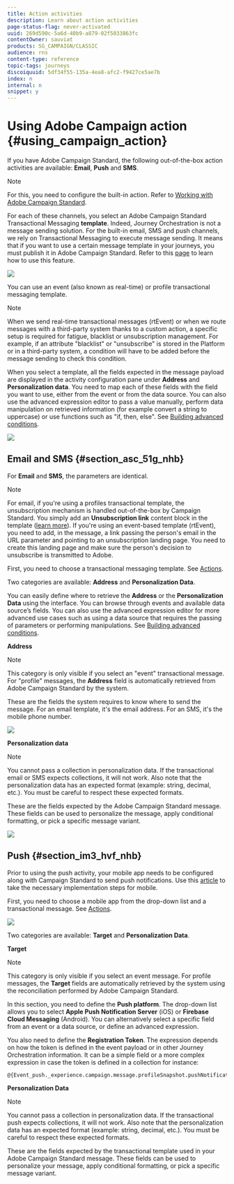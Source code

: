 ```yaml
---
title: Action activities
description: Learn about action activities
page-status-flag: never-activated
uuid: 269d590c-5a6d-40b9-a879-02f5033863fc
contentOwner: sauviat
products: SG_CAMPAIGN/CLASSIC
audience: rns
content-type: reference
topic-tags: journeys
discoiquuid: 5df34f55-135a-4ea8-afc2-f9427ce5ae7b
index: n
internal: n
snippet: y
---
```


# Using Adobe Campaign action {#using_campaign_action}

If you have Adobe Campaign Standard, the following out-of-the-box action activities are available: **Email**, **Push** and **SMS**. 

>[!NOTE]
>
>For this, you need to configure the built-in action. Refer to [Working with Adobe Campaign Standard](../action/actioncampaign.md).

For each of these channels, you select an Adobe Campaign Standard Transactional Messaging **template**. Indeed, Journey Orchestration is not a message sending solution. For the built-in email, SMS and push channels, we rely on Transactional Messaging to execute message sending. It means that if you want to use a certain message template in your journeys, you must publish it in Adobe Campaign Standard. Refer to this [page](https://docs.adobe.com/content/help/en/campaign-standard/using/communication-channels/transactional-messaging/about-transactional-messaging.html) to learn how to use this feature.

![](../assets/journey59.png)

You can use an event (also known as real-time) or profile transactional messaging template.

>[!NOTE]
>
>When we send real-time transactional messages (rtEvent) or when we route messages with a third-party system thanks to a custom action, a specific setup is required for fatigue, blacklist or unsubscription management. For example, if an attribute "blacklist" or "unsubscribe" is stored in the Platform or in a third-party system, a condition will have to be added before the message sending to check this condition.

When you select a template, all the fields expected in the message payload are displayed in the activity configuration pane under **Address** and **Personalization data**. You need to map each of these fields with the field you want to use, either from the event or from the data source. You can also use the advanced expression editor to pass a value manually, perform data manipulation on retrieved information (for example convert a string to uppercase) or use functions such as "if, then, else". See [Building advanced conditions](../expression/expressionadvanced.md#concept_uyj_trt_52b).

![](../assets/journey60.png)

## Email and SMS {#section_asc_51g_nhb}

For **Email** and **SMS**, the parameters are identical.

>[!NOTE]
>
>For email, if you're using a profiles transactional template, the unsubscription mechanism is handled out-of-the-box by Campaign Standard. You simply add an **Unsubscription link** content block in the template ([learn more](https://docs.adobe.com/content/help/en/campaign-standard/using/communication-channels/transactional-messaging/about-transactional-messaging.html)). If you're using an event-based template (rtEvent), you need to add, in the message, a link passing the person's email in the URL parameter and pointing to an unsubscription landing page. You need to create this landing page and make sure the person's decision to unsubscribe is transmitted to Adobe.

First, you need to choose a transactional messaging template. See [Actions](../building-journeys/journeyaction.md#concept_hbj_hrt_52b).

Two categories are available: **Address** and **Personalization Data**.

You can easily define where to retrieve the **Address** or the **Personalization Data** using the interface. You can browse through events and available data source’s fields. You can also use the advanced expression editor for more advanced use cases such as using a data source that requires the passing of parameters or performing manipulations. See [Building advanced conditions](../expression/expressionadvanced.md#concept_uyj_trt_52b). 

**Address**

>[!NOTE]
>
>This category is only visible if you select an "event" transactional message. For "profile" messages, the **Address** field is automatically retrieved from Adobe Campaign Standard by the system.

These are the fields the system requires to know where to send the message. For an email template, it's the email address. For an SMS, it's the mobile phone number.

![](../assets/journey61.png)

**Personalization data**

>[!NOTE]
>
>You cannot pass a collection in personalization data. If the transactional email or SMS expects collections, it will not work. Also note that the personalization data has an expected format (example: string, decimal, etc.). You must be careful to respect these expected formats. 

These are the fields expected by the Adobe Campaign Standard message. These fields can be used to personalize the message, apply conditional formatting, or pick a specific message variant. 

![](../assets/journey62.png)

## Push {#section_im3_hvf_nhb}

Prior to using the push activity, your mobile app needs to be configured along with Campaign Standard to send push notifications. Use this [article](https://helpx.adobe.com/campaign/kb/integrate-mobile-sdk.html) to take the necessary implementation steps for mobile.

First, you need to choose a mobile app from the drop-down list and a transactional message. See [Actions](../building-journeys/journeyaction.md#concept_hbj_hrt_52b).

![](../assets/journey62bis.png)

Two categories are available: **Target** and **Personalization Data**.

**Target**

>[!NOTE]
>
>This category is only visible if you select an event message. For profile messages, the **Target** fields are automatically retrieved by the system using the reconciliation performed by Adobe Campaign Standard.

In this section, you need to define the **Push platform**. The drop-down list allows you to select **Apple Push Notification Server** (iOS) or **Firebase Cloud Messaging** (Android). You can alternatively select a specific field from an event or a data source, or define an advanced expression.

You also need to define the **Registration Token**. The expression depends on how the token is defined in the event payload or in other Journey Orchestration information. It can be a simple field or a more complex expression in case the token is defined in a collection for instance:

```
@{Event_push._experience.campaign.message.profileSnapshot.pushNotificationTokens.first().token}
```

**Personalization Data**

>[!NOTE]
>
>You cannot pass a collection in personalization data. If the transactional push expects collections, it will not work. Also note that the personalization data has an expected format (example: string, decimal, etc.). You must be careful to respect these expected formats.

These are the fields expected by the transactional template used in your Adobe Campaign Standard message. These fields can be used to personalize your message, apply conditional formatting, or pick a specific message variant. 
